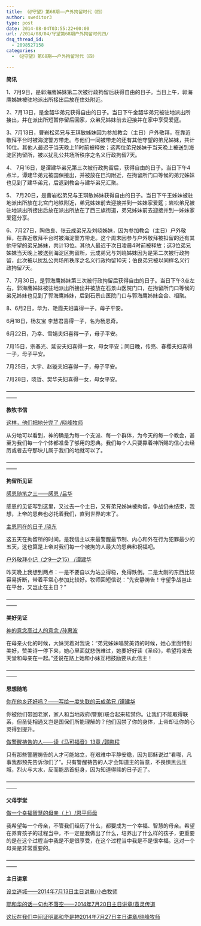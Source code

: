 ```yaml
---
title: 《@守望》第68期——户外拘留时代（四）
author: sweditor3
type: post
date: 2014-08-04T03:55:22+00:00
url: /2014/08/04/守望第68期户外拘留时代四/
dsq_thread_id:
  - 2898527158
categories:
  - 《@守望》第68期——户外拘留时代（四）

---
```

**简讯**

1、7月9日，是郭海鹰姊妹第二次被行政拘留后获得自由的日子。当日上午，郭海鹰姊妹被驻地派出所接出后放在住处附近。

2、7月13日，是金韶华弟兄获得自由的日子。当日下午金韶华弟兄被驻地派出所接出，并在派出所短暂停留后回家，众弟兄姊妹前去迎接并在家中享受爱筵。

3、7月13日，曹岩松弟兄与王琪敏姊妹因为参加教会（主日）户外敬拜，在靠近敬拜平台时被海淀警方带走。与他们一同被带走的还有其他守望的弟兄姊妹，共计10位。其他人最迟于当天晚上11时前被释放；这两位弟兄姊妹于当天晚上被送到海淀区拘留所，被以扰乱公共场所秩序之名义行政拘留7天。

4、 7月16日，是谭建华弟兄第三次被行政拘留后，获得自由的日子。当日下午4点半，谭建华弟兄被国保接出，并被放在巴沟附近，在拘留所门口等候的弟兄姊妹也见到了建华弟兄，后返到教会与建华弟兄汇聚。

5、 7月20日，是曹岩松弟兄与王琪敏姊妹获得自由的日子。当日下午王姊妹被驻地派出所放在北宫门地铁附近，弟兄姊妹前去迎接并到一姊妹家爱筵；岩松弟兄被驻地派出所接出后放在派出所放在了西三旗街道，弟兄姊妹前去迎接并到一姊妹家爱筵分享。

6、7月27日，陶伯良、张云成弟兄及刘峣姊妹，因为参加教会（主日）户外敬拜，在靠近敬拜平台时被海淀警方带走。这个周末因参与户外敬拜被扣留的还有其他守望的弟兄姊妹，共计13位。其他人最迟于次日凌晨4时前被释放；这3位弟兄姊妹当天晚上被送到海淀区拘留所，云成弟兄与刘峣姊妹因为是第二次被行政拘留，此次被以扰乱公共场所秩序之名义行政拘留10天；伯良弟兄被以同样名义行政拘留7天。

7、7月30日，是郭海鹰姊妹第三次被行政拘留后获得自由的日子。当日下午3点左右，郭海鹰姊妹被驻地派出所接出并被放在石景山医院门口，在拘留所门口等候的弟兄姊妹也见到了郭海鹰姊妹，后到石景山医院门口与郭海鹰姊妹会合、相聚。

8、6月2日，华为、艳霞夫妇喜得一子，母子平安。
  
6月18日，杨友宝 李慧君喜得一子，名为杨恩奇。
  
6月22日，乃幸、雪娟夫妇喜得一子，母子平安。
  
7月15日，宗春光、延安夫妇喜得一女，母女平安；同日晚，传亮、春樱夫妇喜得一子，母子平安。
  
7月25日，大宇、赵璇夫妇喜得一子，母子平安。
  
7月28日，晓哲、樊华夫妇喜得一女，母女平安。

——————————————————————————————————————
  
**教牧书信**

[这样，他们把地分完了 /晓峰牧师][1]
  
从分地可以看到，神的确是为每一个支派、每一个群体，为今天的每一个教会，甚至为我们每一个个体都准备了够用的恩典。我们每个人只要靠着神所赐的信心去经历或者去夺那块儿属于我们的地就可以了。

——————————————————————————————————————

**拘留所见证**

[感恩随笔之三——感恩 /吕华][2]
  
感恩的见证写到这里，又过去一个主日，又有弟兄姊妹被拘留，争战仍未结束，我想，上帝的恩典也必托着我们，直到世界的末了。

[主恩同在的日子 /晓东][3]

这五天在拘留所的时间，是我信主以来最警醒最节制、内心和外在行为犯罪最少的五天，这也算是上帝对我们每一个被拘的人最大的恩典和祝福吧。

[户外敬拜小记（之9—之15） /谭建华][4]

昨天晚上我想到两点：一是不要自以为站立得稳，免得跌倒。二是太刚的东西比较容易折断，带着平常心参加比较好。牧师回短信说：“先安静祷告！守望争战岂止在平台，又岂止在主日？”

——————————————————————————————————————
  
**美好见证**

[神的意念高过人的意念 /孙惠波][5]
  
在母亲火化的时候，大妹哭着对我说：“弟兄姊妹唱赞美诗的时候，她心里面特别美好，赞美诗一停下来，她心里面就悲伤难过，她要好好读《圣经》，希望将来去天堂和母亲在一起。”还说在路上她和小妹互相鼓励要从此信主！

——————————————————————————————————————
  
**思想随笔**

[你在他乡还好吗？——写给一度失联的云成弟兄 /谭建华][6]
  
你被他们带回老家，家人和当地政府(警察)联合起来软禁你。让我们不能取得联系，但圣徒相通又岂是国保们所能理解的？他们囚禁了你的身体，上帝却让你的心灵得到提升。

[做警醒祷告的人——读《马可福音》13章 /郭鹏程][7]
  
只有那些警醒祷告的人才可能站立，在艰难中平静安稳，因为耶稣说过“看哪，凡事我都预先告诉你们了”。只有警醒祷告的人才会知道主的旨意，不畏惧黑云压城，烈火与大水，反而能昂首挺身，因为知道得赎的日子近了。

——————————————————————————————————————
  
**父母学堂**

[做一个幸福智慧的母亲（上）/恩平师母][8]
  
我希望每一个母亲，不管我们经历了什么，都要成为一个幸福、智慧的母亲。希望在养育孩子的过程当中，不一定是我做出了什么，培养出了什么样的孩子，更重要的是在这个过程当中我是不是很享受，在这个过程当中我是不是很幸福。这对一个母亲是非常重要的。

——————————————————————————————————————

**主日讲章**

[设立逃城——2014年7月13日主日讲章/小白牧师][9]
  
[耶和华的话一句也不落空——2014年7月20日主日讲章/袁灵传道][10]
  
[这坛在我们中间证明耶和华是神2014年7月27日主日讲章/晓峰牧师][11]

 [1]: /2014/08/04/这样他们把地分完了文晓峰牧师/
 [2]: /2014/08/04/拘留所感恩随笔之三感恩文吕华/
 [3]: /2014/08/04/主恩同在的日子文晓东/
 [4]: /2014/08/04/户外敬拜小记之九之十五文谭建华/
 [5]: /2014/08/04/神的意念高过人的意念文孙惠波/
 [6]: /2014/08/04/你在他乡还好吗写给一度失联的云成弟兄/
 [7]: /2014/08/04/做警醒祷告的人读马可福音13章文郭鹏程/
 [8]: /2014/08/04/做一个幸福智慧的母亲上文恩平/
 [9]: /2014/07/11/设立逃城2014年7月13日主日讲章小白牧师/
 [10]: /2014/07/19/耶和华的话一句也不落空2014年7月20日主日讲章袁/
 [11]: /2014/07/26/这坛在我们中间证明耶和华是神2014年7月27日主日/